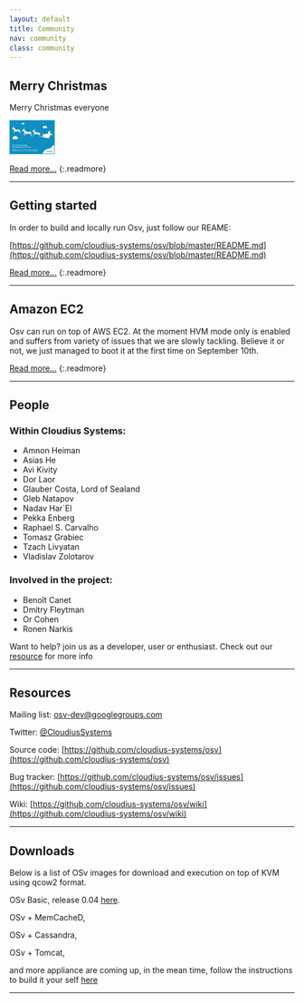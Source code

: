 ```yaml
---
layout: default
title: Community
nav: community
class: community
---
```


## Merry Christmas ##

Merry Christmas everyone

![Merry Christmas](/images/merry_christmasA_80x60.jpg)

[Read more...](/ "Read more")
{:.readmore}

- - -

## Getting started ##

In order to build and locally run Osv, just follow our REAME:

[https://github.com/cloudius-systems/osv/blob/master/README.md](https://github.com/cloudius-systems/osv/blob/master/README.md)

[Read more...](/ "Read more")
{:.readmore}
- - -

## Amazon EC2 ##

Osv can run on top of AWS EC2. At the moment HVM mode only is enabled and suffers from variety of issues that we are slowly tackling. Believe it or not, we just managed to boot it at the first time on September 10th.

[Read more...](/ "Read more")
{:.readmore}
- - -

## People ##

### Within Cloudius Systems: ###

* Amnon Heiman
* Asias He
* Avi Kivity
* Dor Laor
* Glauber Costa, Lord of Sealand
* Gleb Natapov
* Nadav Har`El
* Pekka Enberg
* Raphael S. Carvalho
* Tomasz Grabiec
* Tzach Livyatan
* Vladislav Zolotarov

### Involved in the project: ###

* Benoît Canet
* Dmitry Fleytman
* Or Cohen
* Ronen Narkis

Want to help? join us as a developer, user or enthusiast.
Check out our [resource](/) for more info

- - -

## Resources ##

Mailing list: [osv-dev@googlegroups.com](mailto:osv-dev@googlegroups.com)

Twitter: [@CloudiusSystems](https://twitter.com/CloudiusSystems)

Source code: [https://github.com/cloudius-systems/osv](https://github.com/cloudius-systems/osv)

Bug tracker: [https://github.com/cloudius-systems/osv/issues](https://github.com/cloudius-systems/osv/issues)

Wiki: [https://github.com/cloudius-systems/osv/wiki](https://github.com/cloudius-systems/osv/wiki)

- - -

## Downloads ##

Below is a list of OSv images for download and execution on top of KVM using qcow2 format.


OSv Basic, release 0.04 [here](https://github.com/cloudius-systems/osv/wiki).

OSv + MemCacheD,

OSv + Cassandra,

OSv + Tomcat,

and more appliance are coming up, in the mean time, follow the instructions to build it your self [here](https://github.com/cloudius-systems/osv-apps)

- - -

